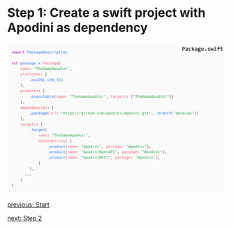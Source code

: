 # Step 1: Create a swift project with Apodini as dependency

![step-1](./info-material/Apodini-OAS-Instructions/step-1.png)

[previous: Start](./manual.md) 

[next: Step 2](./step-2.md)
